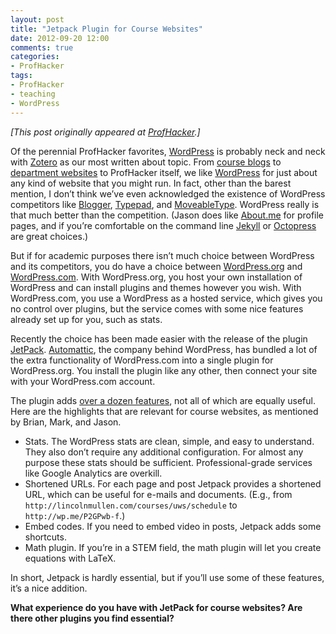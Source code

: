 ```yaml
---
layout: post
title: "Jetpack Plugin for Course Websites"
date: 2012-09-20 12:00
comments: true
categories: 
- ProfHacker
tags: 
- ProfHacker
- teaching
- WordPress
---
```


*[This post originally appeared at [ProfHacker][].]*

Of the perennial ProfHacker favorites, [WordPress][] is probably neck
and neck with [Zotero][] as our most written about topic. From [course
blogs][] to [department websites][] to ProfHacker itself, we like
[WordPress][1] for just about any kind of website that you might run. In
fact, other than the barest mention, I don’t think we’ve even
acknowledged the existence of WordPress competitors like [Blogger][],
[Typepad][], and [MoveableType][]. WordPress really is that much better
than the competition. (Jason does like [About.me][] for profile pages,
and if you’re comfortable on the command line [Jekyll][] or
[Octopress][] are great choices.)

But if for academic purposes there isn’t much choice between WordPress
and its competitors, you do have a choice between [WordPress.org][1] and
[WordPress.com][]. With WordPress.org, you host your own installation of
WordPress and can install plugins and themes however you wish. With
WordPress.com, you use a WordPress as a hosted service, which gives you
no control over plugins, but the service comes with some nice features
already set up for you, such as stats.

Recently the choice has been made easier with the release of the plugin
[JetPack][]. [Automattic][], the company behind WordPress, has bundled a
lot of the extra functionality of WordPress.com into a single plugin for
WordPress.org. You install the plugin like any other, then connect your
site with your WordPress.com account.

The plugin adds [over a dozen features][JetPack], not all of which are
equally useful. Here are the highlights that are relevant for course
websites, as mentioned by Brian, Mark, and Jason.

-   Stats. The WordPress stats are clean, simple, and easy to
    understand. They also don’t require any additional configuration.
    For almost any purpose these stats should be sufficient.
    Professional-grade services like Google Analytics are overkill.
-   Shortened URLs. For each page and post Jetpack provides a shortened
    URL, which can be useful for e-mails and documents. (E.g., from
    `http://lincolnmullen.com/courses/uws/schedule` to
    `http://wp.me/P2GPwb-f`.)
-   Embed codes. If you need to embed video in posts, Jetpack adds some
    shortcuts.
-   Math plugin. If you’re in a STEM field, the math plugin will let you
    create equations with LaTeX.

In short, Jetpack is hardly essential, but if you’ll use some of these
features, it’s a nice addition.

**What experience do you have with JetPack for course websites? Are
there other plugins you find essential?**

  [ProfHacker]: http://chronicle.com/blogs/profhacker/jetpack-plugin-for-course-websites/42740
  [WordPress]: http://chronicle.com/blogs/profhacker/tag/wordpress
  [Zotero]: http://chronicle.com/blogs/profhacker/tag/zotero
  [course blogs]: http://chronicle.com/blogs/profhacker/manage-classes-in-wordpress-with-scholarpress-courseware/38497
  [department websites]: http://chronicle.com/blogs/profhacker/hacking-an-alternative-department-site-with-wordpress/24151
  [1]: http://wordpress.org/
  [Blogger]: http://www.blogger.com/
  [Typepad]: http://www.typepad.com/
  [MoveableType]: http://www.movabletype.org/
  [About.me]: http://chronicle.com/blogs/profhacker/your-digital-calling-card-about-me/28755
  [Jekyll]: http://jekyllrb.com/
  [Octopress]: http://octopress.org/
  [WordPress.com]: http://wordpress.com/
  [JetPack]: http://jetpack.me/
  [Automattic]: http://automattic.com/
